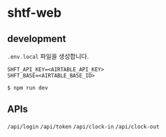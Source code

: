 # shtf-web

## development

`.env.local` 파일을 생성합니다.

```
SHFT_API_KEY=<AIRTABLE_API_KEY>
SHFT_BASE=<AIRTABLE_BASE_ID>
```

```
$ npm run dev
```

## APIs

`/api/login`
`/api/token`
`/api/clock-in`
`/api/clock-out`
